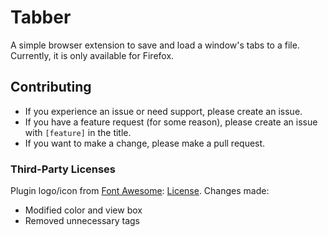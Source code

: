 # Tabber

A simple browser extension to save and load a window's tabs to a file.
Currently, it is only available for Firefox.

## Contributing
- If you experience an issue or need support, please create an issue.
- If you have a feature request (for some reason), please create an issue with `[feature]` in the title.
- If you want to make a change, please make a pull request.

### Third-Party Licenses
Plugin logo/icon from [Font Awesome](https://fontawesome.com): [License](https://fontawesome.com/license). Changes made:
- Modified color and view box
- Removed unnecessary tags
